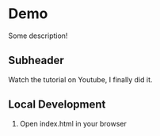 # Demo

Some description!

## Subheader

Watch the tutorial on Youtube, I finally did it.

## Local Development

1. Open index.html in your browser

